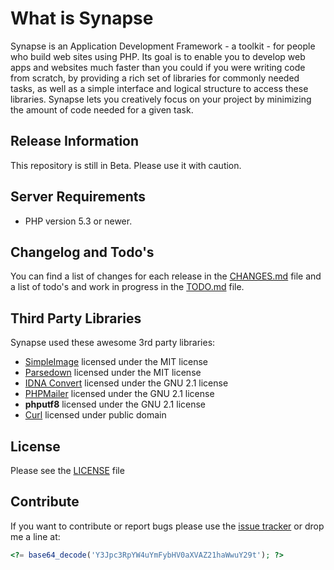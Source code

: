 # What is Synapse

Synapse is an Application Development Framework - a toolkit - for people who build web sites using PHP. Its goal is to enable you to develop web apps and websites much faster than you could if you were writing code from scratch, by providing a rich set of libraries for commonly needed tasks, as well as a simple interface and logical structure to access these libraries. Synapse lets you creatively focus on your project by minimizing the amount of code needed for a given task.

## Release Information
This repository is still in Beta. Please use it with caution.

## Server Requirements
* PHP version 5.3 or newer.

## Changelog and Todo's
You can find a list of changes for each release in the [CHANGES.md](https://github.com/synapse/Synapse-MVC/blob/master/CHANGES.md) file and a list of todo's and work in progress in the [TODO.md](https://github.com/synapse/Synapse-MVC/blob/master/TODO.md) file.

## Third Party Libraries
Synapse used these awesome 3rd party libraries:

* [SimpleImage](https://github.com/claviska/SimpleImage) licensed under the MIT license
* [Parsedown](https://github.com/erusev/parsedown) licensed under the MIT license
* [IDNA Convert](https://github.com/etechnika/idna-convert) licensed under the GNU 2.1 license
* [PHPMailer](https://github.com/PHPMailer/PHPMailer) licensed under the GNU 2.1 license
* **phputf8** licensed under the GNU 2.1 license
* [Curl](https://github.com/php-curl-class) licensed under public domain

## License
Please see the [LICENSE](https://github.com/synapse/Synapse-MVC/blob/master/LICENSE) file

## Contribute
If you want to contribute or report bugs please use the [issue tracker](https://github.com/synapse/Synapse-MVC/issues) or drop me a line at: 


```php
<?= base64_decode('Y3Jpc3RpYW4uYmFybHV0aXVAZ21haWwuY29t'); ?>
```